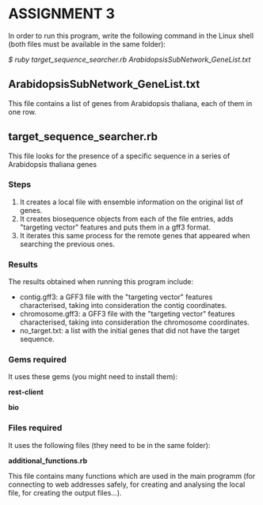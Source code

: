 # ASSIGNMENT 3

In order to run this program, write the following command in the Linux shell (both files must be available in the same folder):

*$ ruby target_sequence_searcher.rb ArabidopsisSubNetwork_GeneList.txt*

## ArabidopsisSubNetwork_GeneList.txt

This file contains a list of genes from Arabidopsis thaliana, each of them in one row.

## target_sequence_searcher.rb

This file looks for the presence of a specific sequence in a series of Arabidopsis thaliana genes

### Steps

1.  It creates a local file with ensemble information on the original list of genes.
2.  It creates biosequence objects from each of the file entries, adds "targeting vector" features and puts them in a gff3 format.
3.  It iterates this same process for the remote genes that appeared when searching the previous ones. 

### Results

The results obtained when running this program include:

- contig.gff3: a GFF3 file with the "targeting vector" features characterised, taking into consideration the contig coordinates.
- chromosome.gff3: a GFF3 file with the "targeting vector" features characterised, taking into consideration the chromosome coordinates. 
- no_target.txt: a list with the initial genes that did not have the target sequence.

### Gems required

It uses these gems (you might need to install them):

**rest-client**

**bio**

### Files required

It uses the following files (they need to be in the same folder):

**additional_functions.rb**

This file contains many functions which are used in the main programm (for connecting to web addresses safely, for creating and analysing the local file, for creating the output files...).
